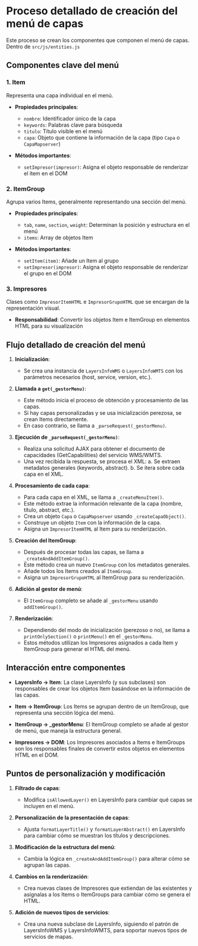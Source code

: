 # Proceso detallado de creación del menú de capas

Este proceso se crean los componentes que componen el menú de capas. Dentro de `src/js/entities.js`

## Componentes clave del menú

### 1. Item
Representa una capa individual en el menú.

- **Propiedades principales**: 
  - `nombre`: Identificador único de la capa
  - `keywords`: Palabras clave para búsqueda
  - `titulo`: Título visible en el menú
  - `capa`: Objeto que contiene la información de la capa (tipo `Capa` o `CapaMapserver`)

- **Métodos importantes**:
  - `setImpresor(impresor)`: Asigna el objeto responsable de renderizar el ítem en el DOM

### 2. ItemGroup
Agrupa varios Items, generalmente representando una sección del menú.

- **Propiedades principales**:
  - `tab`, `name`, `section`, `weight`: Determinan la posición y estructura en el menú
  - `items`: Array de objetos Item

- **Métodos importantes**:
  - `setItem(item)`: Añade un Item al grupo
  - `setImpresor(impresor)`: Asigna el objeto responsable de renderizar el grupo en el DOM

### 3. Impresores
Clases como `ImpresorItemHTML` e `ImpresorGrupoHTML` que se encargan de la representación visual.

- **Responsabilidad**: Convertir los objetos Item e ItemGroup en elementos HTML para su visualización

## Flujo detallado de creación del menú

1. **Inicialización**:
   - Se crea una instancia de `LayersInfoWMS` o `LayersInfoWMTS` con los parámetros necesarios (host, service, version, etc.).

2. **Llamada a `get(_gestorMenu)`**:
   - Este método inicia el proceso de obtención y procesamiento de las capas.
   - Si hay capas personalizadas y se usa inicialización perezosa, se crean Items directamente.
   - En caso contrario, se llama a `_parseRequest(_gestorMenu)`.

3. **Ejecución de `_parseRequest(_gestorMenu)`**:
   - Realiza una solicitud AJAX para obtener el documento de capacidades (GetCapabilities) del servicio WMS/WMTS.
   - Una vez recibida la respuesta, se procesa el XML:
     a. Se extraen metadatos generales (keywords, abstract).
     b. Se itera sobre cada capa en el XML.

4. **Procesamiento de cada capa**:
   - Para cada capa en el XML, se llama a `_createMenuItem()`.
   - Este método extrae la información relevante de la capa (nombre, título, abstract, etc.).
   - Crea un objeto `Capa` o `CapaMapserver` usando `_createCapaObject()`.
   - Construye un objeto `Item` con la información de la capa.
   - Asigna un `ImpresorItemHTML` al Item para su renderización.

5. **Creación del ItemGroup**:
   - Después de procesar todas las capas, se llama a `_createAndAddItemGroup()`.
   - Este método crea un nuevo `ItemGroup` con los metadatos generales.
   - Añade todos los Items creados al `ItemGroup`.
   - Asigna un `ImpresorGrupoHTML` al ItemGroup para su renderización.

6. **Adición al gestor de menú**:
   - El `ItemGroup` completo se añade al `_gestorMenu` usando `addItemGroup()`.

7. **Renderización**:
   - Dependiendo del modo de inicialización (perezoso o no), se llama a `printOnlySection()` o `printMenu()` en el `_gestorMenu`.
   - Estos métodos utilizan los Impresores asignados a cada Item y ItemGroup para generar el HTML del menú.

## Interacción entre componentes

- **LayersInfo -> Item**: La clase LayersInfo (y sus subclases) son responsables de crear los objetos Item basándose en la información de las capas.

- **Item -> ItemGroup**: Los Items se agrupan dentro de un ItemGroup, que representa una sección lógica del menú.

- **ItemGroup -> _gestorMenu**: El ItemGroup completo se añade al gestor de menú, que maneja la estructura general.

- **Impresores -> DOM**: Los Impresores asociados a Items e ItemGroups son los responsables finales de convertir estos objetos en elementos HTML en el DOM.

## Puntos de personalización y modificación

1. **Filtrado de capas**: 
   - Modifica `isAllowedLayer()` en LayersInfo para cambiar qué capas se incluyen en el menú.

2. **Personalización de la presentación de capas**:
   - Ajusta `formatLayerTitle()` y `formatLayerAbstract()` en LayersInfo para cambiar cómo se muestran los títulos y descripciones.

3. **Modificación de la estructura del menú**:
   - Cambia la lógica en `_createAndAddItemGroup()` para alterar cómo se agrupan las capas.

4. **Cambios en la renderización**:
   - Crea nuevas clases de Impresores que extiendan de las existentes y asígnalas a los Items o ItemGroups para cambiar cómo se genera el HTML.

5. **Adición de nuevos tipos de servicios**:
   - Crea una nueva subclase de LayersInfo, siguiendo el patrón de LayersInfoWMS y LayersInfoWMTS, para soportar nuevos tipos de servicios de mapas.
